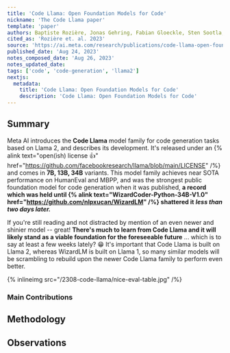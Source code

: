 ```yaml
---
title: 'Code Llama: Open Foundation Models for Code'
nickname: 'The Code Llama paper'
template: 'paper'
authors: Baptiste Rozière, Jonas Gehring, Fabian Gloeckle, Sten Sootla, Itai Gat, Ellen Tan, Yossef (Yossi) Adi, Jingyu Liu, Tal Remez, Jérémy Rapin, Artyom Kozhevnikov, Ivan Evtimov, Joanna Bitton, Manish Bhatt, Cristian Canton Ferrer, Aaron Grattafiori, Wenhan Xiong, Alexandre Defossez, Jade Copet, Faisal Azhar, Hugo Touvron, Gabriel Synnaeve, Louis Martin, Nicolas Usunier, Thomas Scialom
cited_as: 'Rozière et. al. 2023'
source: 'https://ai.meta.com/research/publications/code-llama-open-foundation-models-for-code/'
published_date: 'Aug 24, 2023'
notes_composed_date: 'Aug 26, 2023'
notes_updated_date:
tags: ['code', 'code-generation', 'llama2']
nextjs:
  metadata:
    title: 'Code Llama: Open Foundation Models for Code'
    description: 'Code Llama: Open Foundation Models for Code'
---
```


## Summary

Meta AI introduces the **Code Llama** model family for code generation tasks based on Llama 2, and describes its development. It's released under an {% alink text="open(ish) license 👍" href="https://github.com/facebookresearch/llama/blob/main/LICENSE" /%} and comes in **7B, 13B, 34B** variants. This model family achieves near SOTA performance on HumanEval and MBPP, and was the strongest public foundation model for code generation when it was published, **a record which was held until {% alink text="WizardCoder-Python-34B-V1.0" href="https://github.com/nlpxucan/WizardLM" /%} shattered it** **_less than two days later._**

If you're still reading and not distracted by mention of an even newer and shinier model -- great! **There's much to learn from Code Llama and it will likely stand as a viable foundation for the foreseeable future** ... which is to say at least a few weeks lately? 😁 It's important that Code Llama is built on Llama 2, whereas WizardLM is built on Llama 1, so many similar models will be scrambling to rebuild upon the newer Code Llama family to perform even better.

{% inlineimg src="/2308-code-llama/nice-eval-table.jpg" /%}

### Main Contributions

## Methodology

## Observations
